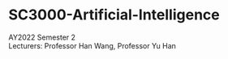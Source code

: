 # SC3000-Artificial-Intelligence

AY2022 Semester 2  
Lecturers: Professor Han Wang, Professor Yu Han  
